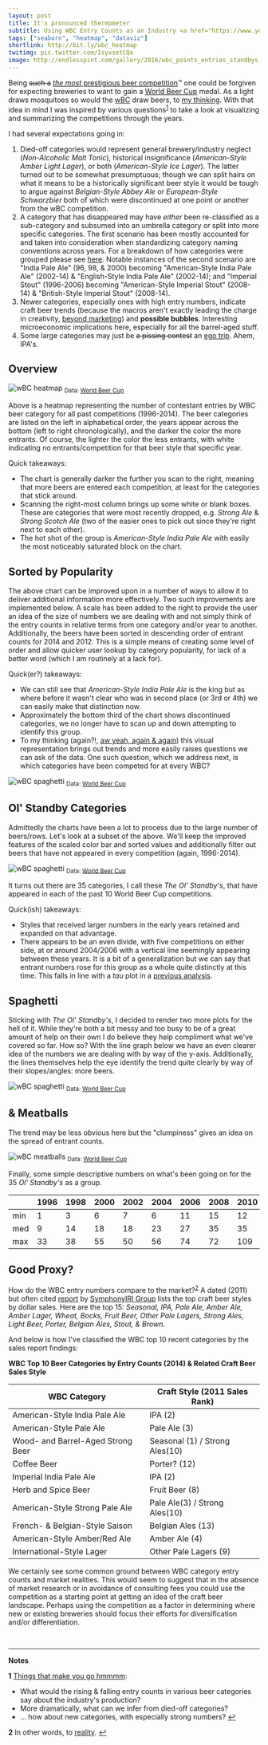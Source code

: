 ```yaml
---
layout: post
title: It's pronounced thermometer
subtitle: Using WBC Entry Counts as an Industry <a href="https://www.youtube.com/watch?v=dufWU0T0ovY" target="_blank">Barometer</a>
tags: ["seaborn", "heatmap", "dataviz"] 
shortlink: http://bit.ly/wbc_heatmap
twitimg: pic.twitter.com/IsyxsetCQo
image: http://endlesspint.com/gallery/2016/wbc_points_entries_standbys.png
---
```


Being ~~such a~~ <a href="http://www.worldbeercup.org/" target="_blank"><i>the most</i> prestigious beer competition</a>&trade; one could be forgiven for expecting breweries to want to gain a <a href="http://www.worldbeercup.org/" target="_blank">World Beer Cup</a> medal. As a light draws mosquitoes so would the <a href="/2016-05-01-wbc-omg/#wbc-v-wbc" target="_blank">wBC</a> draw beers, to <a href="https://www.youtube.com/watch?v=oRVgl7y8VX8" target="_blank">my thinking</a>. With that idea in mind I was inspired by various questions<sup id="a1">[1](#f1)</sup> to take a look at visualizing and summarizing the competitions through the years. 

I had several expectations going in:

1. Died-off categories would represent general brewery/industry neglect (_Non-Alcoholic Malt Tonic_), historical insignificance (_American-Style Amber Light Lager_), or both (_American-Style Ice Lager_). The latter turned out to be somewhat presumptuous; though we can split hairs on what it means to be a historically significant beer style it would be tough to argue against _Belgian-Style Abbey Ale_ or _European-Style Schwarzbier_ both of which were discontinued at one point or another from the wBC competition. 
2. A category that has disappeared may have _either_ been re-classified as a sub-category and subsumed into an umbrella category _or_ split into more specific categories. The first scenario has been mostly accounted for and taken into consideration when standardizing category naming conventions across years. For a breakdown of how categories were grouped please see <a href="/code/wbc_category_names" target="_blank">here</a>. Notable instances of the second scenario are "India Pale Ale" (96, 98, & 2000) becoming "American-Style India Pale Ale" (2002-14) & "English-Style India Pale Ale" (2002-14); and "Imperial Stout" (1996-2006) becoming "American-Style Imperial Stout" (2008-14) & "British-Style Imperial Stout" (2008-14).
3. Newer categories, especially ones with high entry numbers, indicate craft beer trends (because the macros aren't exactly leading the charge in creativity, <a href="https://www.youtube.com/watch?v=idFLlF7iBTw" target="_blank">beyond marketing</a>) and **possible bubbles**. Interesting microeconomic implications here, especially for all the barrel-aged stuff.
4. Some large categories may just be ~~a pissing contest~~ an <a href="https://www.youtube.com/watch?v=CsCLJ2F0KPQ" target="_blank">ego trip</a>. Ahem, IPA's.


## Overview

<img src = "/gallery/2016/wbc_heatmap_entries.png" alt="wBC heatmap" />
<sub>Data: <a href="http://www.worldbeercup.org/" target="_blank">World Beer Cup</a></sub>

Above is a heatmap representing the number of contestant entries by WBC beer category for all past competitions (1996-2014). The beer categories are listed on the left in alphabetical order, the years appear across the bottom (left to right chronologically), and the darker the color the more entrants. Of course, the lighter the color the less entrants, with white indicating no entrants/competition for that beer style that specific year.

Quick takeaways:

- The chart is generally darker the further you scan to the right, meaning that more beers are entered each competition, at least for the categories that stick around.
- Scanning the right-most column brings up some white or blank boxes. These are categories that were most recently dropped, e.g. _Strong Ale_ & _Strong Scotch Ale_ (two of the easier ones to pick out since they're right next to each other).
- The hot shot of the group is _American-Style India Pale Ale_ with easily the most noticeably saturated block on the chart. 

## Sorted by Popularity

The above chart can be improved upon in a number of ways to allow it to deliver additional information more effectively. Two such improvements are implemented below. A scale has been added to the right to provide the user an idea of the size of numbers we are dealing with and not simply think of the entry counts in relative terms from one category and/or year to another. Additionally, the beers have been sorted in descending order of entrant counts for 2014 and 2012. This is a simple means of creating some level of order and allow quicker user lookup by category popularity, for lack of a better word (which I am routinely at a lack for).

Quick(er?) takeaways:

- We can still see that _American-Style India Pale Ale_ is the king but as where before it wasn't clear who was in second place (or 3rd or 4th) we can easily make that distinction now.
- Approximately the bottom third of the chart shows discontinued categories, we no longer have to scan up and down attempting to identify this group.
- To my thinking (again?!, <a href="https://www.youtube.com/watch?v=Q6MFdq3Yd38" target="_blank">aw yeah, again & again</a>) this visual representation brings out trends and more easily raises questions we can ask of the data. One such question, which we address next, is which categories have been competed for at every WBC?

<img src = "/gallery/2016/wbc_heatmap_entries_sort.png" alt="wBC spaghetti" />
<sub>Data: <a href="http://www.worldbeercup.org/" target="_blank">World Beer Cup</a></sub>

## Ol' Standby Categories

Admittedly the charts have been a lot to process due to the large number of beers/rows. Let's look at a subset of the above. We'll keep the improved features of the scaled color bar and sorted values and additionally filter out beers that have not appeared in every competition (again, 1996-2014).

<img src = "/gallery/2016/wbc_heatmap_entries_sort_standbys.png" alt="wBC spaghetti" />
<sub>Data: <a href="http://www.worldbeercup.org/" target="_blank">World Beer Cup</a></sub>

It turns out there are 35 categories, I call these _The Ol' Standby's_, that have appeared in each of the past 10 World Beer Cup competitions. 

Quick(ish) takeaways:

- Styles that received larger numbers in the early years retained and expanded on that advantage.
- There appears to be an even divide, with five competitions on either side, at or around 2004/2006 with a vertical line seemingly appearing between these years. It is a bit of a generalization but we can say that entrant numbers rose for this group as a whole quite distinctly at this time. This falls in line with a _tau_ plot in a <a href="/2016-05-01-wbc-omg/#original-motivation" target="_blank">previous analysis</a>. 

## Spaghetti

Sticking with _The Ol' Standby's_, I decided to render two more plots for the hell of it. While they're both a bit messy and too busy to be of a great amount of help on their own I do believe they help compliment what we've covered so far. How so? With the line graph below we have an even clearer idea of the numbers we are dealing with by way of the y-axis. Additionally, the lines themselves help the eye identify the trend quite clearly by way of their slopes/angles: more beers.

<img src = "/gallery/2016/wbc_lines_entries_standbys.png" alt="wBC spaghetti" />
<sub>Data: <a href="http://www.worldbeercup.org/" target="_blank">World Beer Cup</a></sub>

## & Meatballs

The trend may be less obvious here but the "clumpiness" gives an idea on the spread of entrant counts.

<img src = "/gallery/2016/wbc_points_entries_standbys.png" alt="wBC meatballs" />
<sub>Data: <a href="http://www.worldbeercup.org/" target="_blank">World Beer Cup</a></sub>

Finally, some simple descriptive numbers on what's been going on for the 35  _Ol' Standby's_ as a group.

|    |1996|1998|2000|2002|2004|2006|2008|2010|2012|2014|
|----|----|----|----|----|----|----|----|----|----|----|
|min|1|3|6|7|6|11|15|12|18|18|
|med|9|14|18|18|23|27|35|35|41|49|
|max|33|38|55|50|56|74|72|109|85|122|

## Good Proxy?

How do the WBC entry numbers compare to the market?<sup id="a2">[2](#f2)</sup> A dated (2011) but often cited <a href="http://brookstonbeerbulletin.com/beer-sales-by-style-through-thanksgiving/" target="_blank">report</a> by <a href="http://www.iriworldwide.com/" target="_blank">SymphonyIRI Group</a> lists the top craft beer styles by dollar sales. Here are the top 15: _Seasonal, IPA, Pale Ale, Amber Ale, Amber Lager, Wheat, Bocks, Fruit Beer, Other Pale Lagers, Strong Ales, Light Beer, Porter, Belgian Ales, Stout, & Brown_.

And below is how I've classified the WBC top 10 recent categories by the sales report findings:

**WBC Top 10 Beer Categories by Entry Counts (2014) & Related Craft Beer Sales Style**

|WBC Category|Craft Style (2011 Sales Rank)|
|---|---|
|American-Style India Pale Ale|IPA (2)|
|American-Style Pale Ale|Pale Ale (3)|
|Wood- and Barrel-Aged Strong Beer|Seasonal (1) / Strong Ales(10)|
|Coffee Beer|Porter? (12)|
|Imperial India Pale Ale|IPA (2)|
|Herb and Spice Beer|Fruit Beer (8)|
|American-Style Strong Pale Ale|Pale Ale(3) / Strong Ales(10)|
|French- & Belgian-Style Saison|Belgian Ales (13)|
|American-Style Amber/Red Ale|Amber Ale (4)|
|International-Style Lager|Other Pale Lagers (9)|

We certainly see some common ground between WBC category entry counts and market realities. This would seem to suggest that in the absence of market research or in avoidance of consulting fees you could use the competition as a starting point at getting an idea of the craft beer landscape. Perhaps using the competition as a factor in determining where new or existing breweries should focus their efforts for diversification and/or differentiation.

<br>

---

**Notes**

<b id="f1">1</b> <a href="https://www.youtube.com/watch?v=XF2ayWcJfxo" target="_blank">Things that make you go hmmmm</a>:

- What would the rising & falling entry counts in various beer categories say about the industry's production?
- More dramatically, what can we infer from died-off categories?
- ... how about new categories, with especially strong numbers?  [↩](#a1) <br>

<b id="f2">2</b> In other words, to <a href="https://www.youtube.com/watch?v=xIC-XZwwvtM" target="_blank">reality</a>.  [↩](#a2) <br>
